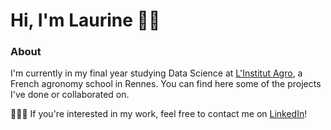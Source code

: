 # Hi, I'm Laurine 👋🏻

<!--
**laurinekmn/laurinekmn** is a ✨ _special_ ✨ repository because its `README.md` (this file) appears on your GitHub profile.
-->

### About
I'm currently in my final year studying Data Science at [L'Institut Agro](https://www.institut-agro-rennes-angers.fr/ "Lien vers le site web de L'Institut Agro Rennes-Angers"), a French agronomy school in Rennes. You can find here some of the projects I've done or collaborated on. 

👩🏼‍💻 If you're interested in my work, feel free to contact me on [LinkedIn](https://www.linkedin.com/in/laurine-komendanczyk)!
